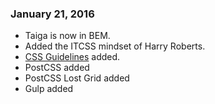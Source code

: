 ### January 21, 2016

* Taiga is now in BEM.
* Added the ITCSS mindset of Harry Roberts.
* [CSS Guidelines](Guidelin.es) added.
* PostCSS added
* PostCSS Lost Grid added
* Gulp added
